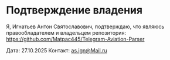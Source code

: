 # Подтверждение владения

Я, Игнатьев Антон Святославович, подтверждаю, что являюсь правообладателем и владельцем репозитория:
https://github.com/Matpac445/Telegram-Aviation-Parser

Дата: 27.10.2025
Контакт: as.ign@Mail.ru
